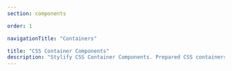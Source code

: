 ```yaml
---
section: components

order: 1

navigationTitle: "Containers"

title: "CSS Container Components"
description: "Stylify CSS Container Components. Prepared CSS containers for your next web project. Copy&Paste, without CSS framework."
---
```


<interactive-preview class="margin-bottom:48px"
min-height="310"
title="Containers"
html-snippet="components/containers"></interactive-preview>
